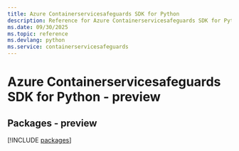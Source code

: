 ```yaml
---
title: Azure Containerservicesafeguards SDK for Python
description: Reference for Azure Containerservicesafeguards SDK for Python
ms.date: 09/30/2025
ms.topic: reference
ms.devlang: python
ms.service: containerservicesafeguards
---
```

# Azure Containerservicesafeguards SDK for Python - preview
## Packages - preview
[!INCLUDE [packages](containerservicesafeguards-index.md)]